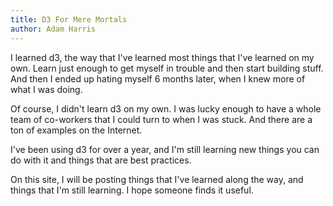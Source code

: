 ```yaml
---
title: D3 For Mere Mortals
author: Adam Harris
---
```


I learned d3, the way that I've learned most things that I've learned on my own. Learn just enough to get myself in trouble and then start building stuff. And then I ended up hating myself 6 months later, when I knew more of what I was doing.

Of course, I didn't learn d3 on my own. I was lucky enough to have a whole team of co-workers that I could turn to when I was stuck. And there are a ton of examples on the Internet.

I've been using d3 for over a year, and I'm still learning new things you can do with it and things that are best practices.

On this site, I will be posting things that I've learned along the way, and things that I'm still learning. I hope someone finds it useful.
